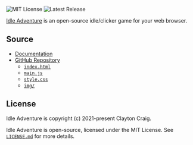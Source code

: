 ![MIT License](https://img.shields.io/github/license/elekester/idleadventure) ![Latest Release](https://img.shields.io/github/v/release/elekester/idleadventure?include_prereleases)

[Idle Adventure](https://elekester.github.io/IdleAdventure/) is an open-source idle/clicker game for your web browser.

## Source
* [Documentation](https://elekester.github.io/IdleAdventure/docs/index.html)
* [GitHub Repository](https://github.com/Elekester/IdleAdventure)
  * [```index.html```](https://github.com/Elekester/IdleAdventure/blob/main/index.html)
  * [```main.js```](https://github.com/Elekester/IdleAdventure/blob/main/main.js)
  * [```style.css```](https://github.com/Elekester/IdleAdventure/blob/main/style.css)
  * [```img/```](https://github.com/Elekester/IdleAdventure/tree/main/img)

## License

Idle Adventure is copyright (c) 2021-present Clayton Craig.

Idle Adventure is open-source, licensed under the MIT License. See [```LICENSE.md```](https://github.com/Elekester/IdleAdventure/blob/main/LICENSE.md) for more details.

